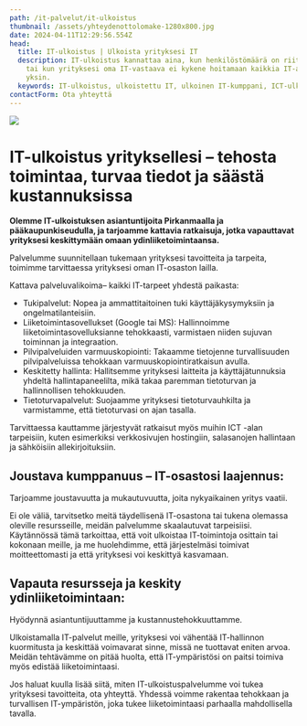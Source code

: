 ```yaml
---
path: /it-palvelut/it-ulkoistus
thumbnail: /assets/yhteydenottolomake-1280x800.jpg
date: 2024-04-11T12:29:56.554Z
head:
  title: IT-ulkoistus | Ulkoista yrityksesi IT
  description: IT-ulkoistus kannattaa aina, kun henkilöstömäärä on riittävän suuri
    tai kun yrityksesi oma IT-vastaava ei kykene hoitamaan kaikkia IT-asioita
    yksin.
  keywords: IT-ulkoistus, ulkoistettu IT, ulkoinen IT-kumppani, ICT-ulkoistus
contactForm: Ota yhteyttä
---
```

![](/assets/yhteydenottolomake-1280x800.jpg)

# IT-ulkoistus yrityksellesi – tehosta toimintaa, turvaa tiedot ja säästä kustannuksissa

**Olemme IT-ulkoistuksen asiantuntijoita Pirkanmaalla ja pääkaupunkiseudulla, ja tarjoamme kattavia ratkaisuja, jotka vapauttavat yrityksesi keskittymään omaan ydinliiketoimintaansa.** 

Palvelumme suunnitellaan tukemaan yrityksesi tavoitteita ja tarpeita, toimimme tarvittaessa yrityksesi oman IT-osaston lailla.

K﻿attava palveluvalikoima– kaikki IT-tarpeet yhdestä paikasta:

* T﻿ukipalvelut: Nopea ja ammattitaitoinen tuki käyttäjäkysymyksiin ja ongelmatilanteisiin.
* Liiketoimintasovellukset (Google tai MS): Hallinnoimme liiketoimintasovelluksianne tehokkaasti, varmistaen niiden sujuvan toiminnan ja integraation.
* Pilvipalveluiden varmuuskopiointi: Takaamme tietojenne turvallisuuden pilvipalveluissa tehokkaan varmuuskopiointiratkaisun avulla.
* Keskitetty hallinta: Hallitsemme yrityksesi laitteita ja käyttäjätunnuksia yhdeltä hallintapaneelilta, mikä takaa paremman tietoturvan ja hallinnollisen tehokkuuden.
* Tietoturvapalvelut: Suojaamme yrityksesi tietoturvauhkilta ja varmistamme, että tietoturvasi on ajan tasalla.

Tarvittaessa kauttamme järjestyvät ratkaisut myös muihin ICT -alan tarpeisiin, kuten esimerkiksi verkkosivujen hostingiin, salasanojen hallintaan ja sähköisiin allekirjoituksiin. 

## Joustava kumppanuus – IT-osastosi laajennus:


Tarjoamme joustavuutta ja mukautuvuutta, joita nykyaikainen yritys vaatii. 

Ei ole väliä, tarvitsetko meitä täydellisenä IT-osastona tai tukena olemassa oleville resursseille, meidän palvelumme skaalautuvat tarpeisiisi. Käytännössä tämä tarkoittaa, että voit ulkoistaa IT-toimintoja osittain tai kokonaan meille, ja me huolehdimme, että järjestelmäsi toimivat moitteettomasti ja että yrityksesi voi keskittyä kasvamaan.


## Vapauta resursseja ja keskity ydinliiketoimintaan:


Hyödynnä asiantuntijuuttamme ja kustannustehokkuuttamme. 

Ulkoistamalla IT-palvelut meille, yrityksesi voi vähentää IT-hallinnon kuormitusta ja keskittää voimavarat sinne, missä ne tuottavat eniten arvoa. Meidän tehtävämme on pitää huolta, että IT-ympäristösi on paitsi toimiva myös edistää liiketoimintaasi.


Jos haluat kuulla lisää siitä, miten IT-ulkoistuspalvelumme voi tukea yrityksesi tavoitteita, ota yhteyttä. Yhdessä voimme rakentaa tehokkaan ja turvallisen IT-ympäristön, joka tukee liiketoimintaasi parhaalla mahdollisella tavalla.
